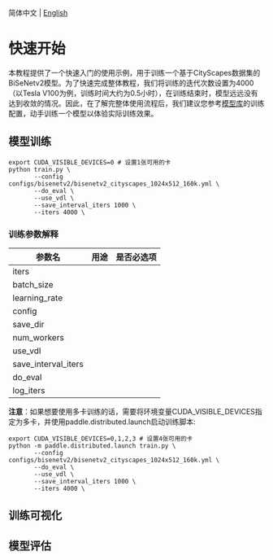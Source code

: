 简体中文 | [English]()

# 快速开始

本教程提供了一个快速入门的使用示例，用于训练一个基于CityScapes数据集的BiSeNetv2模型。为了快速完成整体教程，我们将训练的迭代次数设置为4000（以Tesla V100为例，训练时间大约为0.5小时），在训练结束时，模型远远没有达到收敛的情况。因此，在了解完整体使用流程后，我们建议您参考[模型库]()的训练配置，动手训练一个模型以体验实际训练效果。

## 模型训练

```shell
export CUDA_VISIBLE_DEVICES=0 # 设置1张可用的卡
python train.py \
       --config configs/bisenetv2/bisenetv2_cityscapes_1024x512_160k.yml \
       --do_eval \
       --use_vdl \
       --save_interval_iters 1000 \
       --iters 4000 \
```

### 训练参数解释

|参数名|用途|是否必选项|
|-|-|-|
|iters|||
|batch_size|||
|learning_rate|||
|config|||
|save_dir|||
|num_workers|||
|use_vdl|||
|save_interval_iters|||
|do_eval|||
|log_iters|||

  
**注意**：如果想要使用多卡训练的话，需要将环境变量CUDA_VISIBLE_DEVICES指定为多卡，并使用paddle.distributed.launch启动训练脚本:
```shell
export CUDA_VISIBLE_DEVICES=0,1,2,3 # 设置4张可用的卡
python -m paddle.distributed.launch train.py \
       --config configs/bisenetv2/bisenetv2_cityscapes_1024x512_160k.yml \
       --do_eval \
       --use_vdl \
       --save_interval_iters 1000 \
       --iters 4000 \
```

## 训练可视化

## 模型评估
